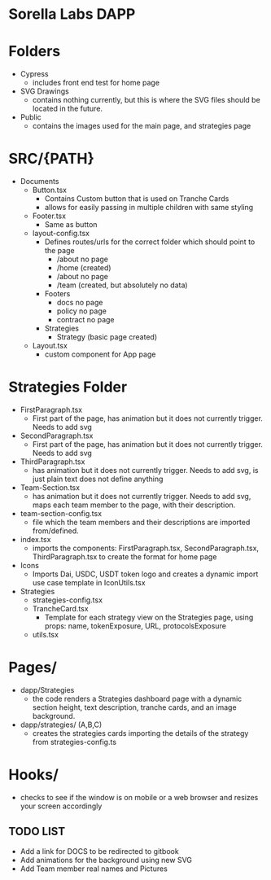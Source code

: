 # Sorella Labs DAPP

# Folders

- Cypress
  - includes front end test for home page
- SVG Drawings
  - contains nothing currently, but this is where the SVG files should be located in the future.
- Public
  - contains the images used for the main page, and strategies page

# SRC/{PATH}

- Documents
  - Button.tsx
    - Contains Custom button that is used on Tranche Cards
    - allows for easily passing in multiple children with same styling
  - Footer.tsx
    - Same as button
  - layout-config.tsx
    - Defines routes/urls for the correct folder which should point to the page
      - /about no page
      - /home (created)
      - /about no page
      - /team (created, but absolutely no data)
    - Footers
      - docs no page
      - policy no page
      - contract no page
    - Strategies
      - Strategy (basic page created)
  - Layout.tsx
    - custom component for App page

# Strategies Folder

- FirstParagraph.tsx
  - First part of the page, has animation but it does not currently trigger. Needs to add svg
- SecondParagraph.tsx
  - First part of the page, has animation but it does not currently trigger. Needs to add svg
- ThirdParagraph.tsx
  - has animation but it does not currently trigger. Needs to add svg, is just plain text does not define anything
- Team-Section.tsx
  - has animation but it does not currently trigger. Needs to add svg, maps each team member to the page, with their description.
- team-section-config.tsx
  - file which the team members and their descriptions are imported from/defined.
- index.tsx
  - imports the components: FirstParagraph.tsx, SecondParagraph.tsx, ThirdParagraph.tsx to create the format for home page
- Icons
  - Imports Dai, USDC, USDT token logo and creates a dynamic import use case template in IconUtils.tsx
- Strategies
  - strategies-config.tsx
  - TrancheCard.tsx
    - Template for each strategy view on the Strategies page, using props: name, tokenExposure, URL, protocolsExposure
  - utils.tsx

# Pages/

- dapp/Strategies
  - the code renders a Strategies dashboard page with a dynamic section height, text description, tranche cards, and an image background.
- dapp/strategies/ (A,B,C)
  - creates the strategies cards importing the details of the strategy from strategies-config.ts

# Hooks/

- checks to see if the window is on mobile or a web browser and resizes your screen accordingly

## TODO LIST

- Add a link for DOCS to be redirected to gitbook
- Add animations for the background using new SVG
- Add Team member real names and Pictures

